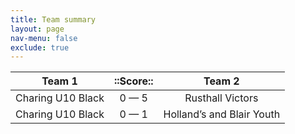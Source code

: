 ```yaml
---
title: Team summary
layout: page
nav-menu: false
exclude: true
---
```




|      Team 1       |  ::Score::  |           Team 2            |
|:-----------------:|:-----------:|:---------------------------:|
| Charing U10 Black | 0 &mdash; 5 |      Rusthall Victors       |
| Charing U10 Black | 0 &mdash; 1 | Holland’s and Blair Youth |

 <br /><br /><br />
